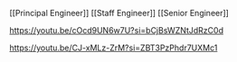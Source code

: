 [[Principal Engineer]]
[[Staff Engineer]]
[[Senior Engineer]]

https://youtu.be/cOcd9UN6w7U?si=bCjBsWZNtJdRzC0d

https://youtu.be/CJ-xMLz-ZrM?si=ZBT3PzPhdr7UXMc1